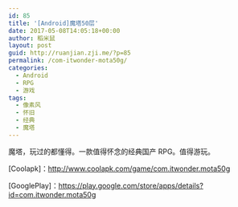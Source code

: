 ```yaml
---
id: 85
title: '[Android]魔塔50层'
date: 2017-05-08T14:05:18+00:00
author: 稻米鼠
layout: post
guid: http://ruanjian.zji.me/?p=85
permalink: /com-itwonder-mota50g/
categories:
  - Android
  - RPG
  - 游戏
tags:
  - 像素风
  - 怀旧
  - 经典
  - 魔塔
---
```

魔塔，玩过的都懂得。一款值得怀念的经典国产 RPG。值得游玩。

[Coolapk]：<http://www.coolapk.com/game/com.itwonder.mota50g>

[GooglePlay]：<https://play.google.com/store/apps/details?id=com.itwonder.mota50g>